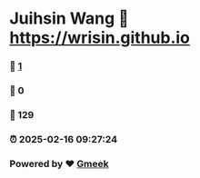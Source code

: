 # Juihsin Wang :link: https://wrisin.github.io 
### :page_facing_up: [1](https://wrisin.github.io/tag.html) 
### :speech_balloon: 0 
### :hibiscus: 129 
### :alarm_clock: 2025-02-16 09:27:24 
### Powered by :heart: [Gmeek](https://github.com/Meekdai/Gmeek)
